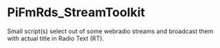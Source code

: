 # PiFmRds_StreamToolkit

Small script(s) select out of some webradio streams and broadcast them with actual title in Radio Text (RT).
